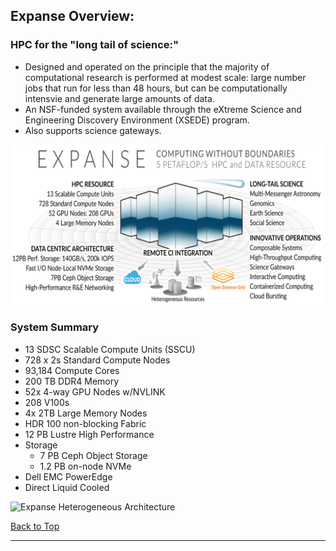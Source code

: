 ## Expanse Overview:

### HPC for the "long tail of science:"
* Designed and operated on the principle that the majority of computational research is performed at modest scale: large number jobs that run for less than 48 hours, but can be computationally intensvie and generate large amounts of data.
* An NSF-funded system available through the eXtreme Science and Engineering Discovery Environment (XSEDE) program.
* Also supports science gateways.

<img src="../images/expanse-overview.png" alt="Expanse Overview" width="500px" />

### System Summary

* 13 SDSC Scalable Compute Units (SSCU)
* 728 x 2s Standard Compute Nodes
* 93,184 Compute Cores
* 200 TB DDR4 Memory
* 52x 4-way GPU Nodes w/NVLINK
* 208 V100s
* 4x 2TB Large Memory Nodes
* HDR 100 non-blocking Fabric
* 12 PB Lustre High Performance
* Storage
  * 7 PB Ceph Object Storage
  * 1.2 PB on-node NVMe
* Dell EMC PowerEdge
* Direct Liquid Cooled

<img src="../images/expanse-heterogeneous-architecture.png" alt="Expanse Heterogeneous Architecture" width="500px" />
<!----
[Expanse Architecture](https://github.com/sdsc-hpc-training-org/expanse-101/images/expanse-heterogeneous-architecture.png)
---->


[Back to Top](#top)
<hr>
